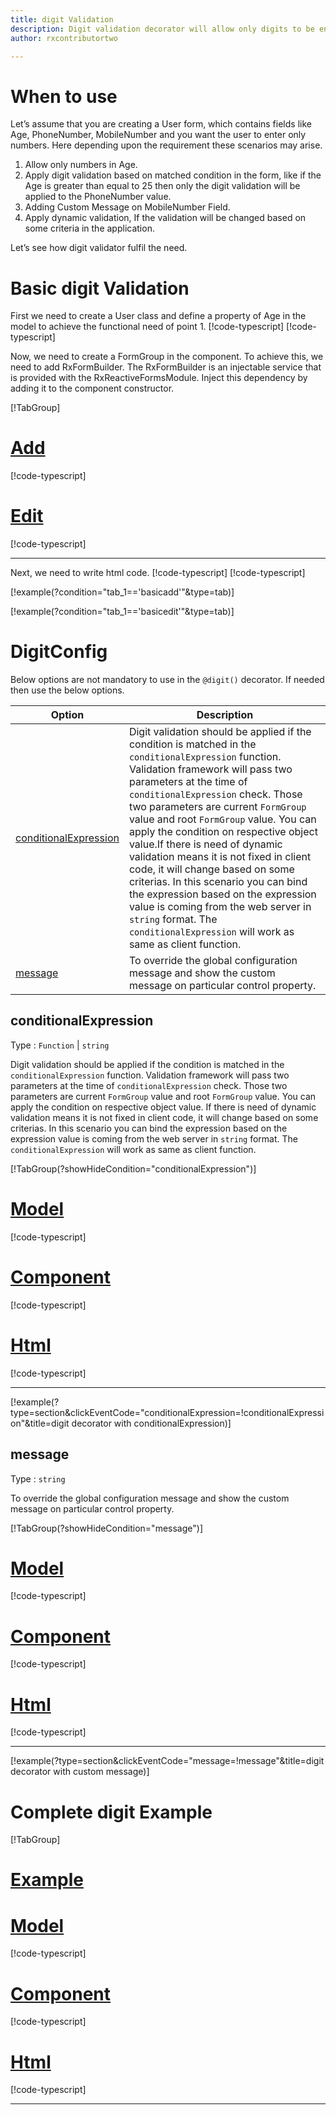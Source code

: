 ```yaml
---
title: digit Validation
description: Digit validation decorator will allow only digits to be entered. It will not allow any alphabets or special character. If user tries to do so the property will become invalid. To use the digit decorator on particular property.
author: rxcontributortwo

---
```

# When to use
Let’s assume that you are creating a User form, which contains fields like Age, PhoneNumber, MobileNumber and you want the user to enter only numbers. Here depending upon the requirement these scenarios may arise.
1.	Allow only numbers in Age.
2.	Apply digit validation based on matched condition in the form, like if the Age is greater than equal to 25 then only the digit validation will be applied to the PhoneNumber value.
3.	Adding Custom Message on MobileNumber Field.
4.	Apply dynamic validation, If the validation will be changed based on some criteria in the application.
 
Let’s see how digit validator fulfil the need.

# Basic digit Validation
First we need to create a User class and define a property of Age in the model to achieve the functional need of point 1.
[!code-typescript[](\assets\examples\digit\add\user.model.ts?condition="tab_1=='basicadd'"&type=section)]
[!code-typescript[](\assets\examples\digit\edit\user.model.ts?condition="tab_1=='basicedit'"&type=section)]

Now, we need to create a FormGroup in the component. To achieve this, we need to add RxFormBuilder. The RxFormBuilder is an injectable service that is provided with the RxReactiveFormsModule. Inject this dependency by adding it to the component constructor.

[!TabGroup]
# [Add](#tab\basicadd)
[!code-typescript[](\assets\examples\digit\add\digit-add.component.ts)]
# [Edit](#tab\basicedit)
[!code-typescript[](\assets\examples\digit\edit\digit-edit.component.ts)]
***

Next, we need to write html code.
[!code-typescript[](\assets\examples\digit\add\digit-add.component.html?condition="tab_1=='basicadd'"&type=section)]
[!code-typescript[](\assets\examples\digit\edit\digit-edit.component.html?condition="tab_1=='basicedit'"&type=section)]

[!example(?condition="tab_1=='basicadd'"&type=tab)]
<app-digit-add></app-digit-add>

[!example(?condition="tab_1=='basicedit'"&type=tab)]
<app-digit-edit></app-digit-edit>

# DigitConfig 
Below options are not mandatory to use in the `@digit()` decorator. If needed then use the below options.

|Option | Description |
|--- | ---- |
|[conditionalExpression](#conditionalexpressions) | Digit validation should be applied if the condition is matched in the `conditionalExpression` function. Validation framework will pass two parameters at the time of `conditionalExpression` check. Those two parameters are current `FormGroup` value and root `FormGroup` value. You can apply the condition on respective object value.If there is need of dynamic validation means it is not fixed in client code, it will change based on some criterias. In this scenario you can bind the expression based on the expression value is coming from the web server in `string` format. The `conditionalExpression` will work as same as client function. |
|[message](#message) | To override the global configuration message and show the custom message on particular control property. |

## conditionalExpression 
Type :  `Function`  |  `string` 

Digit validation should be applied if the condition is matched in the `conditionalExpression` function. Validation framework will pass two parameters at the time of `conditionalExpression` check. Those two parameters are current `FormGroup` value and root `FormGroup` value. You can apply the condition on respective object value.
If there is need of dynamic validation means it is not fixed in client code, it will change based on some criterias. In this scenario you can bind the expression based on the expression value is coming from the web server in `string` format. The `conditionalExpression` will work as same as client function.

[!TabGroup(?showHideCondition="conditionalExpression")]
# [Model](#tab\conditionalExpressionmodel)
[!code-typescript[](\assets\examples\digit\conditionalExpression\user.model.ts)]
# [Component](#tab\conditionalExpressionComponent)
[!code-typescript[](\assets\examples\digit\conditionalExpression\digit-conditional-expressions.component.ts)]
# [Html](#tab\conditionalExpressionHtml)
[!code-typescript[](\assets\examples\digit\conditionalExpression\digit-conditional-expressions.component.html)]
***

[!example(?type=section&clickEventCode="conditionalExpression=!conditionalExpression"&title=digit decorator with conditionalExpression)]
<app-digit-conditionalExpression></app-digit-conditionalExpression>

## message 
Type :  `string` 

To override the global configuration message and show the custom message on particular control property.

[!TabGroup(?showHideCondition="message")]
# [Model](#tab\messageModel)
[!code-typescript[](\assets\examples\digit\message\user.model.ts)]
# [Component](#tab\messageComponent)
[!code-typescript[](\assets\examples\digit\message\digit-message.component.ts)]
# [Html](#tab\messageHtml)
[!code-typescript[](\assets\examples\digit\message\digit-message.component.html)]
***

[!example(?type=section&clickEventCode="message=!message"&title=digit decorator with custom message)]
<app-digit-message></app-digit-message>

# Complete digit Example
[!TabGroup]
# [Example](#tab\completeexample)
<app-digit-complete></app-digit-complete>
# [Model](#tab\completemodel)
[!code-typescript[](\assets\examples\digit\complete\user.model.ts)]
# [Component](#tab\completecomponent)
[!code-typescript[](\assets\examples\digit\complete\digit-complete.component.ts)]
# [Html](#tab\completehtml)
[!code-typescript[](\assets\examples\digit\complete\digit-complete.component.html)]
***
